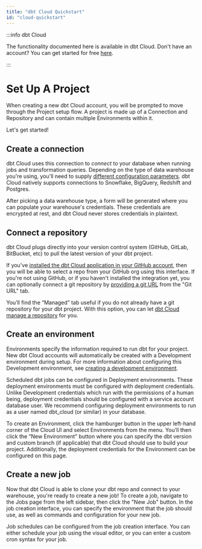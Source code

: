 ```yaml
---
title: "dbt Cloud Quickstart"
id: "cloud-quickstart"
---
```



:::info dbt Cloud

The functionality documented here is available in dbt Cloud. Don't have an account? You can get started for free [here](https://www.getdbt.com/signup).

:::

# Set Up A Project
When creating a new dbt Cloud account, you will be prompted to move through the Project setup flow. A project is made up of a Connection and Repository and can contain multiple Environments within it.

Let's get started!

## Create a connection

dbt Cloud uses this connection to _connect_ to your database when running jobs and transformation queries. Depending on the type of data warehouse you're using, you'll need to supply [different configuration parameters](connecting-your-database.md). dbt Cloud natively supports connections to Snowflake, BigQuery, Redshift and Postgres.

After picking a data warehouse type, a form will be generated where you can populate your warehouse's credentials. These credentials are encrypted at rest, and dbt Cloud never stores credentials in plaintext.

<Lightbox src="/img/docs/dbt-cloud/dbt-quickstart-connection.png" title="An example connection for a Snowflake data warehouse"/>

## Connect a repository

dbt Cloud plugs directly into your version control system (GitHub, GitLab, BitBucket, etc) to pull the latest version of your dbt project.

If you've [installed the dbt Cloud application in your GitHub account](cloud-installing-the-github-application), then you will be able to select a repo from your GitHub org using this interface. If you're not using GitHub, or if you haven't installed the integration yet, you can optionally connect a git repository by [providing a git URL](cloud-import-a-project-by-git-url) from the "Git URL" tab.

You’ll find the “Managed” tab useful if you do not already have a git repository for your dbt project. With this option, you can let [dbt Cloud manage a repository](cloud-using-a-managed-repository) for you.

<Lightbox src="/img/docs/dbt-cloud/dbt-quickstart-repository.png" title="Adding a new repository from GitHub"/>


## Create an environment

Environments specify the information required to run dbt for your project. New dbt Cloud accounts will automatically be created with a Development environment during setup. For more information about configuring this Development environment, see [creating a development environment](using-the-dbt-ide#creating-a-development-environment).

Scheduled dbt jobs can be configured in Deployment environments. These deployment environments must be configured with deployment credentials. Unlike Development credentials which run with the permissions of a human being, deployment credentials should be configured with a service account database user. We recommend configuring deployment environments to run as a user named dbt_cloud (or similar) in your database.

To create an Environment, click the hamburger button in the upper left-hand corner of the Cloud UI and select Environments from the menu. You’ll then click the “New Environment” button where you can specify the dbt version and custom branch (if applicable) that dbt Cloud should use to build your project. Additionally, the deployment credentials for the Environment can be configured on this page.

<Lightbox src="/img/docs/dbt-cloud/dbt-quickstart-environment.png" title="Creating a new deployment environment"/>

## Create a new job

Now that dbt Cloud is able to clone your dbt repo and connect to your warehouse, you're ready to create a new job! To create a job, navigate to the Jobs page from the left sidebar, then click the "New Job" button. In the job creation interface, you can specify the environment that the job should use, as well as commands and configuration for your new job.

<Lightbox src="/img/docs/dbt-cloud/dbt-quickstart-new-job.png" title="An example job definition"/>

Job schedules can be configured from the job creation interface. You can either schedule your job using the visual editor, or you can enter a custom cron syntax for your job.

<Lightbox src="/img/docs/dbt-cloud/dbt-quickstart-new-job-schedule.png" title="Setting a job schedule"/>
